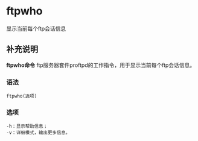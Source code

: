 ftpwho
===

显示当前每个ftp会话信息

## 补充说明

**ftpwho命令** ftp服务器套件proftpd的工作指令，用于显示当前每个ftp会话信息。

###  语法

```
ftpwho(选项)
```

###  选项

```
-h：显示帮助信息；
-v：详细模式，输出更多信息。
```


